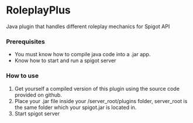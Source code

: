 # RoleplayPlus
Java plugin that handles different roleplay mechanics for Spigot API

### Prerequisites

- You must know how to compile java code into a .jar app.
- Know how to start and run a spigot server

### How to use

1. Get yourself a compiled version of this plugin using the source code provided on github.
2. Place your .jar file inside your /server_root/plugins folder, server_root is the same folder which your spigot.jar is located in.
3. Start spigot server


